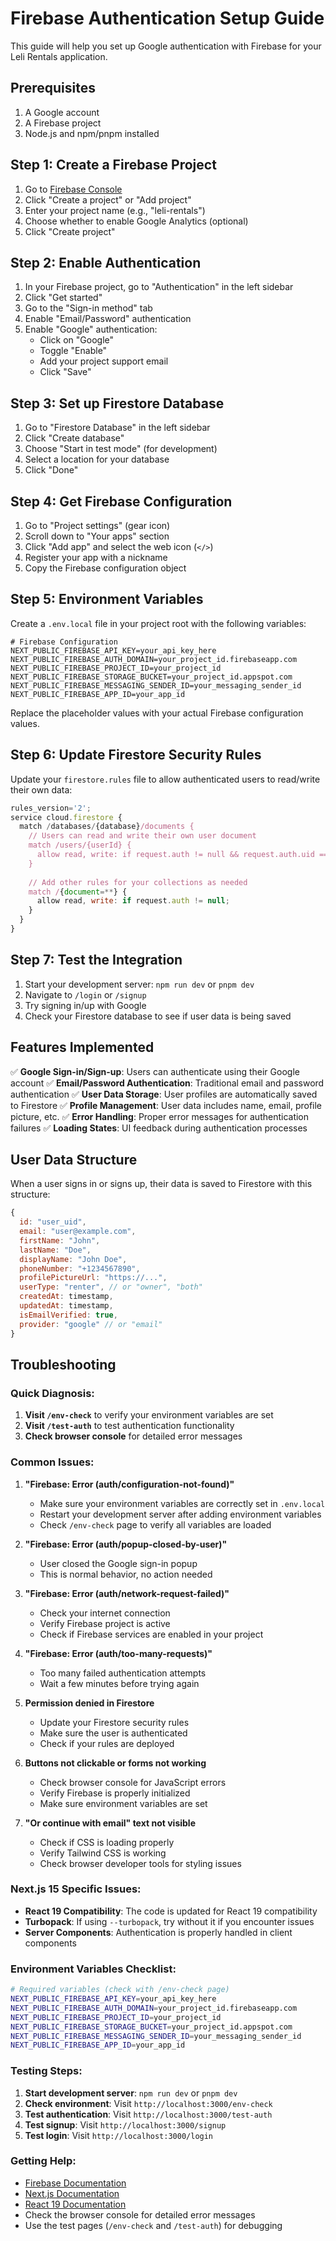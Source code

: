 # Firebase Authentication Setup Guide

This guide will help you set up Google authentication with Firebase for your Leli Rentals application.

## Prerequisites

1. A Google account
2. A Firebase project
3. Node.js and npm/pnpm installed

## Step 1: Create a Firebase Project

1. Go to [Firebase Console](https://console.firebase.google.com/)
2. Click "Create a project" or "Add project"
3. Enter your project name (e.g., "leli-rentals")
4. Choose whether to enable Google Analytics (optional)
5. Click "Create project"

## Step 2: Enable Authentication

1. In your Firebase project, go to "Authentication" in the left sidebar
2. Click "Get started"
3. Go to the "Sign-in method" tab
4. Enable "Email/Password" authentication
5. Enable "Google" authentication:
   - Click on "Google"
   - Toggle "Enable"
   - Add your project support email
   - Click "Save"

## Step 3: Set up Firestore Database

1. Go to "Firestore Database" in the left sidebar
2. Click "Create database"
3. Choose "Start in test mode" (for development)
4. Select a location for your database
5. Click "Done"

## Step 4: Get Firebase Configuration

1. Go to "Project settings" (gear icon)
2. Scroll down to "Your apps" section
3. Click "Add app" and select the web icon (`</>`)
4. Register your app with a nickname
5. Copy the Firebase configuration object

## Step 5: Environment Variables

Create a `.env.local` file in your project root with the following variables:

```env
# Firebase Configuration
NEXT_PUBLIC_FIREBASE_API_KEY=your_api_key_here
NEXT_PUBLIC_FIREBASE_AUTH_DOMAIN=your_project_id.firebaseapp.com
NEXT_PUBLIC_FIREBASE_PROJECT_ID=your_project_id
NEXT_PUBLIC_FIREBASE_STORAGE_BUCKET=your_project_id.appspot.com
NEXT_PUBLIC_FIREBASE_MESSAGING_SENDER_ID=your_messaging_sender_id
NEXT_PUBLIC_FIREBASE_APP_ID=your_app_id
```

Replace the placeholder values with your actual Firebase configuration values.

## Step 6: Update Firestore Security Rules

Update your `firestore.rules` file to allow authenticated users to read/write their own data:

```javascript
rules_version='2';
service cloud.firestore {
  match /databases/{database}/documents {
    // Users can read and write their own user document
    match /users/{userId} {
      allow read, write: if request.auth != null && request.auth.uid == userId;
    }
    
    // Add other rules for your collections as needed
    match /{document=**} {
      allow read, write: if request.auth != null;
    }
  }
}
```

## Step 7: Test the Integration

1. Start your development server: `npm run dev` or `pnpm dev`
2. Navigate to `/login` or `/signup`
3. Try signing in/up with Google
4. Check your Firestore database to see if user data is being saved

## Features Implemented

✅ **Google Sign-in/Sign-up**: Users can authenticate using their Google account
✅ **Email/Password Authentication**: Traditional email and password authentication
✅ **User Data Storage**: User profiles are automatically saved to Firestore
✅ **Profile Management**: User data includes name, email, profile picture, etc.
✅ **Error Handling**: Proper error messages for authentication failures
✅ **Loading States**: UI feedback during authentication processes

## User Data Structure

When a user signs in or signs up, their data is saved to Firestore with this structure:

```javascript
{
  id: "user_uid",
  email: "user@example.com",
  firstName: "John",
  lastName: "Doe",
  displayName: "John Doe",
  phoneNumber: "+1234567890",
  profilePictureUrl: "https://...",
  userType: "renter", // or "owner", "both"
  createdAt: timestamp,
  updatedAt: timestamp,
  isEmailVerified: true,
  provider: "google" // or "email"
}
```

## Troubleshooting

### Quick Diagnosis:

1. **Visit `/env-check`** to verify your environment variables are set
2. **Visit `/test-auth`** to test authentication functionality
3. **Check browser console** for detailed error messages

### Common Issues:

1. **"Firebase: Error (auth/configuration-not-found)"**
   - Make sure your environment variables are correctly set in `.env.local`
   - Restart your development server after adding environment variables
   - Check `/env-check` page to verify all variables are loaded

2. **"Firebase: Error (auth/popup-closed-by-user)"**
   - User closed the Google sign-in popup
   - This is normal behavior, no action needed

3. **"Firebase: Error (auth/network-request-failed)"**
   - Check your internet connection
   - Verify Firebase project is active
   - Check if Firebase services are enabled in your project

4. **"Firebase: Error (auth/too-many-requests)"**
   - Too many failed authentication attempts
   - Wait a few minutes before trying again

5. **Permission denied in Firestore**
   - Update your Firestore security rules
   - Make sure the user is authenticated
   - Check if your rules are deployed

6. **Buttons not clickable or forms not working**
   - Check browser console for JavaScript errors
   - Verify Firebase is properly initialized
   - Make sure environment variables are set

7. **"Or continue with email" text not visible**
   - Check if CSS is loading properly
   - Verify Tailwind CSS is working
   - Check browser developer tools for styling issues

### Next.js 15 Specific Issues:

- **React 19 Compatibility**: The code is updated for React 19 compatibility
- **Turbopack**: If using `--turbopack`, try without it if you encounter issues
- **Server Components**: Authentication is properly handled in client components

### Environment Variables Checklist:

```bash
# Required variables (check with /env-check page)
NEXT_PUBLIC_FIREBASE_API_KEY=your_api_key_here
NEXT_PUBLIC_FIREBASE_AUTH_DOMAIN=your_project_id.firebaseapp.com
NEXT_PUBLIC_FIREBASE_PROJECT_ID=your_project_id
NEXT_PUBLIC_FIREBASE_STORAGE_BUCKET=your_project_id.appspot.com
NEXT_PUBLIC_FIREBASE_MESSAGING_SENDER_ID=your_messaging_sender_id
NEXT_PUBLIC_FIREBASE_APP_ID=your_app_id
```

### Testing Steps:

1. **Start development server**: `npm run dev` or `pnpm dev`
2. **Check environment**: Visit `http://localhost:3000/env-check`
3. **Test authentication**: Visit `http://localhost:3000/test-auth`
4. **Test signup**: Visit `http://localhost:3000/signup`
5. **Test login**: Visit `http://localhost:3000/login`

### Getting Help:

- [Firebase Documentation](https://firebase.google.com/docs)
- [Next.js Documentation](https://nextjs.org/docs)
- [React 19 Documentation](https://react.dev/)
- Check the browser console for detailed error messages
- Use the test pages (`/env-check` and `/test-auth`) for debugging
